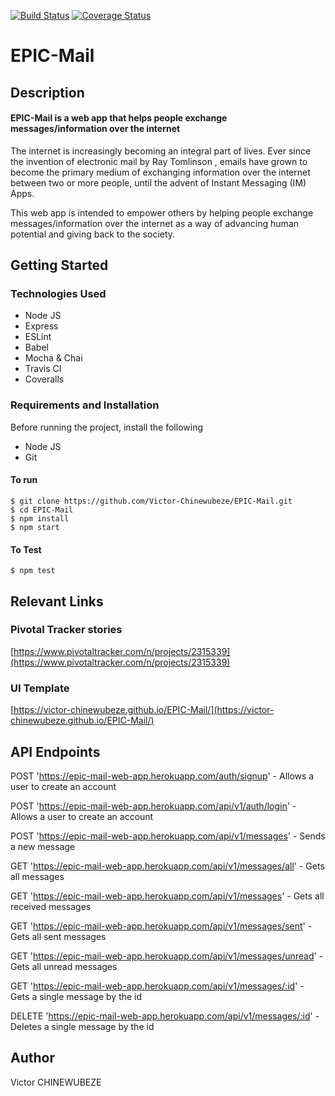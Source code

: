 [![Build Status](https://travis-ci.org/Victor-Chinewubeze/EPIC-Mail.svg?branch=develop)](https://travis-ci.org/Victor-Chinewubeze/EPIC-Mail)
[![Coverage Status](https://coveralls.io/repos/github/Victor-Chinewubeze/EPIC-Mail/badge.svg?branch=develop)](https://coveralls.io/github/Victor-Chinewubeze/EPIC-Mail?branch=develop)

# EPIC-Mail
## Description
#### EPIC-Mail is a web app that helps people exchange messages/information over the internet
The internet is increasingly becoming an integral part of lives. Ever since the invention of electronic mail by ​Ray Tomlinson ​, emails have grown to become the primary medium of exchanging information over the internet between two or more people, until the advent of Instant Messaging (IM) Apps.

This web app is intended to empower others by helping people exchange messages/information over the internet as a way of advancing human potential and giving back to the society.

## Getting Started
### Technologies Used
- Node JS
- Express
- ESLint
- Babel
- Mocha & Chai
- Travis CI
- Coveralls

### Requirements and Installation
Before running the project, install the following
- Node JS
- Git

#### To run
```
$ git clone https://github.com/Victor-Chinewubeze/EPIC-Mail.git
$ cd EPIC-Mail
$ npm install
$ npm start
```
#### To Test
```
$ npm test
```

## Relevant Links

### Pivotal Tracker stories
[https://www.pivotaltracker.com/n/projects/2315339](https://www.pivotaltracker.com/n/projects/2315339)

### UI Template
[https://victor-chinewubeze.github.io/EPIC-Mail/](https://victor-chinewubeze.github.io/EPIC-Mail/)

## API Endpoints

POST 'https://epic-mail-web-app.herokuapp.com/auth/signup' - Allows a user to create an account

POST 'https://epic-mail-web-app.herokuapp.com/api/v1/auth/login' - Allows a user to create an account

POST 'https://epic-mail-web-app.herokuapp.com/api/v1/messages' - Sends a new message

GET 'https://epic-mail-web-app.herokuapp.com/api/v1/messages/all' - Gets all messages

GET 'https://epic-mail-web-app.herokuapp.com/api/v1/messages' - Gets all received messages

GET 'https://epic-mail-web-app.herokuapp.com/api/v1/messages/sent' - Gets all sent messages

GET 'https://epic-mail-web-app.herokuapp.com/api/v1/messages/unread' - Gets all unread messages

GET 'https://epic-mail-web-app.herokuapp.com/api/v1/messages/:id' - Gets a single message by the id

DELETE 'https://epic-mail-web-app.herokuapp.com/api/v1/messages/:id' - Deletes a single message by the id

## Author

Victor CHINEWUBEZE

